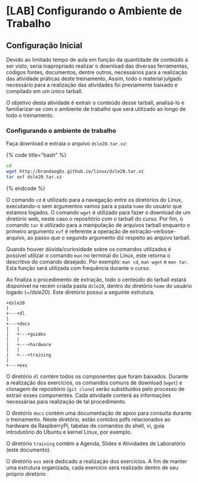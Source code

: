 # \[LAB\] Configurando o Ambiente de Trabalho

## Configuração Inicial

Devido ao limitado tempo de aula em função da quantidade de conteúdo a ser visto, seria inapropriado realizar o download das diversas ferramentas, códigos fontes, documentos, dentre outros, necessários para a realização das atividade práticas deste treinamento, Assim, todo o material julgado necessário para a realização das atividades foi previamente baixado e compilado em um único tarball.

O objetivo desta atividade é extrair o conteúdo desse tarball, analisá-lo e familiarizar-se com o ambiente de trabalho que será utilizado ao longo de todo o treinamento.

### Configurando o ambiente de trabalho

Faça download e extraia o arquivo `dsle20.tar.xz`:

{% code title="bash" %}
```bash
cd
wget http://brandaogbs.github.io/linux/dsle20.tar.xz
tar xvf dsle20.tar.xz
```
{% endcode %}

O comando `cd` é utilizado para a navegação entre os diretórios do Linux, executando-o sem argumentos vamos para a pasta `home` do usuário que estamos logados. O comando `wget` é utilizado para fazer o download de um diretório web, neste caso o repositório com o tarball do curso. Por fim, o comando `tar` é utilizado para a manipulação de arquivos tarball enquanto o primeiro argumento `xvf` é referente a operação de extração-verbose-arquivo, ao passo que o segundo argumento diz respeito ao arquivo tarball.

Quando houver dúvida/curiosidade sobre os comandos utilizados é possível utilizar o comando `man` no terminal do Linux, este retorna o descritivo do comando desejado. Por exemplo: `man cd`, `man wget` e `man tar`. Esta função será utilizada com frequência durante o curso.

Ao finaliza o procedimento de extração, todo o centeúdo do tarball estará disponível na recém criada pasta `dsle20`, dentro do diretório `home` do usuário logado \(_~/dsle20_\). Este diretório possui a seguinte estrutura.

```text
+dsle20
|
+---+dl
|
+---+docs
|   |
|   +---+guides
|   |
|   +---+hardware
|   |
|   +---+training
|
+---+exs
```

O diretório `dl` contém todos os componentes que foram baixados. Durante a realização dos exercícios, os comandos comuns de download \(`wget`\) e clonagem de repositório \(`git clone`\) serão substituídos pelo processo de extrair esses componentes. Cada atividade conterá as informações necessárias para realização de tal procedimento.

O diretório `docs` contém uma documentação de apoio para consulta durante o treinamento. Neste diretório, estão contidos pdfs relacionados ao hardware da RaspberryPi, tabelas de comandos do shell, vi, guia introdutório do Ubuntu e kernel Linux, por exemplo.

O diretório `training` contém a Agenda, Slides e Atividades de Laboratório \(este documento\).

O diretório `exs` será dedicado a realização dos exercícios. A fim de manter uma estrutura organizada, cada exercício será realizado dentro de seu próprio diretório .



## 



